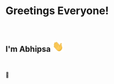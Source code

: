 
### <h1> Greetings Everyone! </h1>  <br>
###  <h2>  I'm Abhipsa <img src="wave.gif" width="30" height="30"> </h2> <br>
👋

